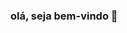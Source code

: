 ### olá, seja bem-vindo 👋

<!--
**Daniella404/Daniella404** is a ✨ _special_ ✨ repository because its `README.md` (this file) appears on your GitHub profile.

Meu nome é Daniella  Takaiama

- Estiu estudando na Alura
- Eu sou animadora/desenhista
-(eu esou sebdo obrigada a fazer, pois a escola quer que eu faça isso)

### email 

- email: 00001120674864SP@al.educacao.sp.gov.br
